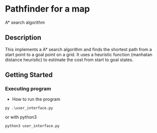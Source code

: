# Pathfinder for a map
A* search algorithm

## Description
This implements a A* search algorithm and finds the shortest path from a start point to a goal point on a grid. It uses a heuristic function (manhatan distance heuristic) to estimate the cost from start to goal states.

## Getting Started

### Executing program
* How to run the program
```
py .\user_interface.py
```
or with python3
```
python3 user_interface.py
```
